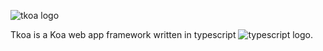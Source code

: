 ![tkoa logo](https://github.com/tkoajs/tkoa/blob/master/source/logo.png)

Tkoa is a Koa web app framework written in typescript ![typescript logo](https://github.com/tkoajs/tkoa/blob/master/source/ts%20logo.png).
